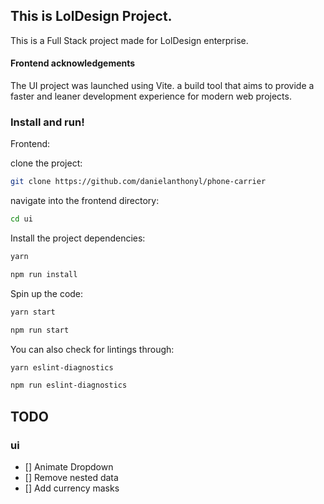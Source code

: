 ## This is LolDesign Project.

This is a Full Stack project made for LolDesign enterprise.

#### Frontend acknowledgements

The UI project was launched using Vite. a build tool that aims to provide a faster and leaner development experience for modern web projects.

### Install and run!

Frontend:

clone the project:

```sh
git clone https://github.com/danielanthonyl/phone-carrier
```

navigate into the frontend directory:

```sh
cd ui
```

Install the project dependencies:

```sh
yarn
```

```sh
npm run install
```

Spin up the code:

```sh
yarn start
```

```sh
npm run start
```

You can also check for lintings through:

```sh
yarn eslint-diagnostics
```

```sh
npm run eslint-diagnostics
```

## TODO

### ui
- [] Animate Dropdown
- [] Remove nested data
- [] Add currency masks

